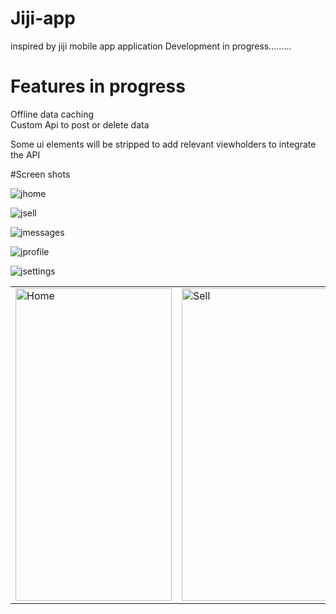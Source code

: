 # Jiji-app
inspired by jiji  mobile app application
Development in progress.........
# Features in progress
Offline data caching <br>
Custom Api to post or delete data<br>

Some ui elements will  be stripped to add relevant viewholders to integrate the API



#Screen shots




![jhome](https://user-images.githubusercontent.com/78819932/215044239-b1c10dbc-7478-49c2-999f-8623feaecf84.png)

![jsell](https://user-images.githubusercontent.com/78819932/215044295-b96f91d6-4810-4598-98ca-f2bd4fcc5d0e.png)



![jmessages](https://user-images.githubusercontent.com/78819932/215044363-8a6f998c-254c-4acf-abf1-b6edd1bda997.png)

![jprofile](https://user-images.githubusercontent.com/78819932/215044405-d37ac33e-5fd2-46a8-8fa1-1fdec72a968f.png)

![jsettings](https://user-images.githubusercontent.com/78819932/215044441-82dbbd08-2b38-4a6f-a133-93e434a2e89a.png)


 <table align="center">
  <tr>
    <td><img src="https://user-images.githubusercontent.com/78819932/215044239-b1c10dbc-7478-49c2-999f-8623feaecf84.png" alt="Home" style="width:250px;height:500px;"></td>
      <td><img src="https://user-images.githubusercontent.com/78819932/215044295-b96f91d6-4810-4598-98ca-f2bd4fcc5d0e.png" alt="Sell" style="width:250px;height:500px;"></td>
    
   
  </tr>
  
</table><br>

